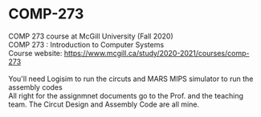 # COMP-273
COMP 273 course at McGill University (Fall 2020) <br />
COMP 273 : Introduction to Computer Systems <br />
Course website: https://www.mcgill.ca/study/2020-2021/courses/comp-273  <br />  <br />
You'll need Logisim to run the circuts and MARS MIPS simulator to run the assembly codes <br />
All right for the assignmnet documents go to the Prof. and the teaching team. The Circut Design and Assembly Code are all mine.
